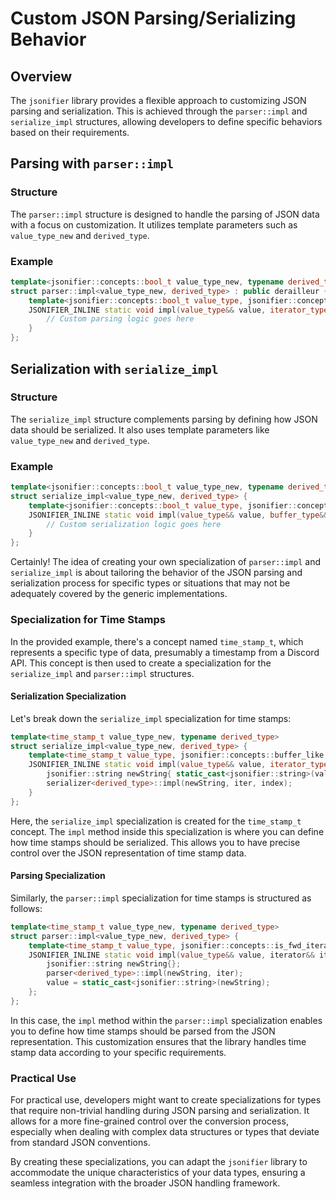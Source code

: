 # Custom JSON Parsing/Serializing Behavior

## Overview

The `jsonifier` library provides a flexible approach to customizing JSON parsing and serialization. This is achieved through the `parser::impl` and `serialize_impl` structures, allowing developers to define specific behaviors based on their requirements.

## Parsing with `parser::impl`

### Structure

The `parser::impl` structure is designed to handle the parsing of JSON data with a focus on customization. It utilizes template parameters such as `value_type_new` and `derived_type`.

### Example

```cpp
template<jsonifier::concepts::bool_t value_type_new, typename derived_type>
struct parser::impl<value_type_new, derived_type> : public derailleur {
    template<jsonifier::concepts::bool_t value_type, jsonifier::concepts::is_fwd_iterator iterator_type>
    JSONIFIER_INLINE static void impl(value_type&& value, iterator_type&& iter) {
        // Custom parsing logic goes here
    }
};
```

## Serialization with `serialize_impl`

### Structure

The `serialize_impl` structure complements parsing by defining how JSON data should be serialized. It also uses template parameters like `value_type_new` and `derived_type`.

### Example

```cpp
template<jsonifier::concepts::bool_t value_type_new, typename derived_type>
struct serialize_impl<value_type_new, derived_type> {
    template<jsonifier::concepts::bool_t value_type, jsonifier::concepts::buffer_like buffer_type, jsonifier::concepts::uint64_type index_type>
    JSONIFIER_INLINE static void impl(value_type&& value, buffer_type&& buffer, index_type&& index) {
        // Custom serialization logic goes here
    }
};
```

Certainly! The idea of creating your own specialization of `parser::impl` and `serialize_impl` is about tailoring the behavior of the JSON parsing and serialization process for specific types or situations that may not be adequately covered by the generic implementations.

### Specialization for Time Stamps

In the provided example, there's a concept named `time_stamp_t`, which represents a specific type of data, presumably a timestamp from a Discord API. This concept is then used to create a specialization for the `serialize_impl` and `parser::impl` structures.

#### Serialization Specialization

Let's break down the `serialize_impl` specialization for time stamps:

```cpp
template<time_stamp_t value_type_new, typename derived_type>
struct serialize_impl<value_type_new, derived_type> {
    template<time_stamp_t value_type, jsonifier::concepts::buffer_like iterator_type>
    JSONIFIER_INLINE static void impl(value_type&& value, iterator_type&& iter, uint64_t& index) {
        jsonifier::string newString{ static_cast<jsonifier::string>(value) };
        serializer<derived_type>::impl(newString, iter, index);
    }
};
```

Here, the `serialize_impl` specialization is created for the `time_stamp_t` concept. The `impl` method inside this specialization is where you can define how time stamps should be serialized. This allows you to have precise control over the JSON representation of time stamp data.

#### Parsing Specialization

Similarly, the `parser::impl` specialization for time stamps is structured as follows:

```cpp
template<time_stamp_t value_type_new, typename derived_type>
struct parser::impl<value_type_new, derived_type> {
    template<time_stamp_t value_type, jsonifier::concepts::is_fwd_iterator iterator>
    JSONIFIER_INLINE static void impl(value_type&& value, iterator&& iter) {
        jsonifier::string newString{};
        parser<derived_type>::impl(newString, iter);
        value = static_cast<jsonifier::string>(newString);
    };
};
```

In this case, the `impl` method within the `parser::impl` specialization enables you to define how time stamps should be parsed from the JSON representation. This customization ensures that the library handles time stamp data according to your specific requirements.

### Practical Use

For practical use, developers might want to create specializations for types that require non-trivial handling during JSON parsing and serialization. It allows for a more fine-grained control over the conversion process, especially when dealing with complex data structures or types that deviate from standard JSON conventions.

By creating these specializations, you can adapt the `jsonifier` library to accommodate the unique characteristics of your data types, ensuring a seamless integration with the broader JSON handling framework.